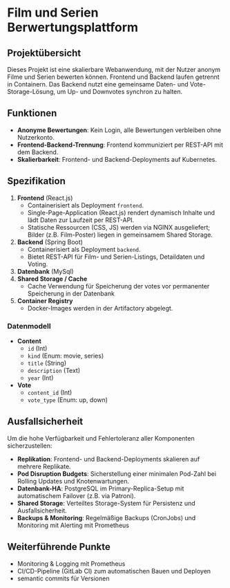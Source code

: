 # Film und Serien Berwertungsplattform

## Projektübersicht

Dieses Projekt ist eine skalierbare Webanwendung, mit der Nutzer anonym Filme und Serien bewerten können. Frontend und Backend laufen getrennt in Containern. Das Backend nutzt eine gemeinsame Daten- und Vote-Storage-Lösung, um Up- und Downvotes synchron zu halten.

## Funktionen

- **Anonyme Bewertungen**: Kein Login, alle Bewertungen verbleiben ohne Nutzerkonto.
- **Frontend-Backend-Trennung**: Frontend kommuniziert per REST-API mit dem Backend.
- **Skalierbarkeit**: Frontend- und Backend-Deployments auf Kubernetes.

## Spezifikation

1. **Frontend** (React.js)
   - Containerisiert als Deployment `frontend`.
   - Single-Page-Application (React.js) rendert dynamisch Inhalte und lädt Daten zur Laufzeit per REST-API.
   - Statische Ressourcen (CSS, JS) werden via NGINX ausgeliefert; Bilder (z.B. Film-Poster) liegen in gemeinsamem Shared Storage.
2. **Backend** (Spring Boot)
   - Containerisiert als Deployment `backend`.
   - Bietet REST-API für Film- und Serien-Listings, Detaildaten und Voting.
3. **Datenbank** (MySql)
4. **Shared Storage / Cache**
   - Cache Verwendung für Speicherung der votes vor permanenter Speicherung in der Datenbank
5. **Container Registry**
   - Docker-Images werden in der Artifactory abgelegt.

### Datenmodell

- **Content**
  - `id` (Int)
  - `kind` (Enum: movie, series)
  - `title` (String)
  - `description` (Text)
  - `year` (Int)
- **Vote**
  - `content_id` (Int)
  - `vote_type` (Enum: up, down)

## Ausfallsicherheit

Um die hohe Verfügbarkeit und Fehlertoleranz aller Komponenten sicherzustellen:

- **Replikation**: Frontend- und Backend-Deployments skalieren auf mehrere Replikate.
- **Pod Disruption Budgets**: Sicherstellung einer minimalen Pod-Zahl bei Rolling Updates und Knotenwartungen.
- **Datenbank-HA**: PostgreSQL im Primary-Replica-Setup mit automatischem Failover (z.B. via Patroni).
- **Shared Storage**: Verteiltes Storage-System für Persistenz und Ausfallsicherheit.
- **Backups & Monitoring**: Regelmäßige Backups (CronJobs) und Monitoring mit Alerting mit Prometheus

## Weiterführende Punkte

- Monitoring & Logging mit Prometheus
- CI/CD-Pipeline (GitLab CI) zum automatischen Bauen und Deployen
- semantic commits für Versionen

